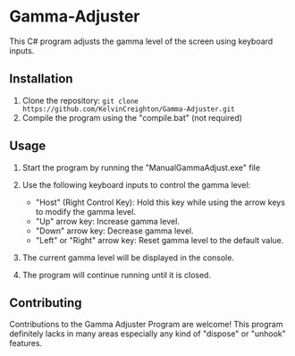 # Gamma-Adjuster

This C# program adjusts the gamma level of the screen using keyboard inputs.

## Installation

1. Clone the repository: `git clone https://github.com/KelvinCreighton/Gamma-Adjuster.git`
2. Compile the program using the "compile.bat" (not required)

## Usage

1. Start the program by running the "ManualGammaAdjust.exe" file
2. Use the following keyboard inputs to control the gamma level:
   - "Host" (Right Control Key): Hold this key while using the arrow keys to modify the gamma level.
   - "Up" arrow key: Increase gamma level.
   - "Down" arrow key: Decrease gamma level.
   - "Left" or "Right" arrow key: Reset gamma level to the default value.
   
3. The current gamma level will be displayed in the console.
4. The program will continue running until it is closed.

## Contributing

Contributions to the Gamma Adjuster Program are welcome! This program definitely lacks in many areas especially any kind of "dispose" or "unhook" features.
